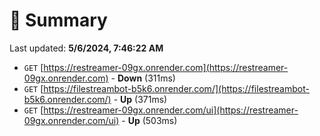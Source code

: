 # 📖 Summary
Last updated: **5/6/2024, 7:46:22 AM**

- `GET` [https://restreamer-09gx.onrender.com](https://restreamer-09gx.onrender.com) - **Down** (311ms)
- `GET` [https://filestreambot-b5k6.onrender.com/](https://filestreambot-b5k6.onrender.com/) - **Up** (371ms)
- `GET` [https://restreamer-09gx.onrender.com/ui](https://restreamer-09gx.onrender.com/ui) - **Up** (503ms)
